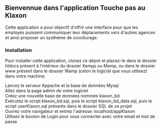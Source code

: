 <h2>Bienvennue dans l'application Touche pas au Klaxon</h2>

Cette application a pour objectif d'offrir une interface pour que les employés puissent communiquer leur déplacements vers d'autres agences et ainsi proposer un systhème de covoiturage.

<h3>Installation</h3>
Pour installer cette application, clonez ce dépot et placez-le dans le dossier htdocs présent à l'intérieur du dossier Xampp ou Mamp, ou dans le dossier www présent dans le dossier Wamp (celon le logiciel que vous utilisez) dans votre machine.

Lancez le serveur Appache et la base de données Mysql<br>
Allez dans la page admin de votre logiciel<br>
Créez une nouvelle base de données nommée klaxon_bd<br>
Exécutez le script klaxon_bd.sql, puis le script klaxon_bd_data.sql, puis le script userKlaxon.sql présents dans le dossier SQL de ce projet<br>
Ouvrez votre navigateur et entrez l'adresse: localhost/appKlaxon<br>
Utilisez le bouton de Login pour vous connecter avec votre email et mot de passe
